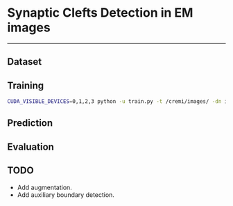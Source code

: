 
# Synaptic Clefts Detection in EM images

----------------------------

## Dataset

## Training

```bash
CUDA_VISIBLE_DEVICES=0,1,2,3 python -u train.py -t /cremi/images/ -dn im_A.h5@im_B.h5@im_C.h5 -ln syn_A.h5@syn_B.h5@syn_C.h5 -o outputs -lr 0.001 --volume-total 100000 --volume-save 10000 -mi 24,256,256 -g 4 -c 6 -b 4
```

## Prediction

## Evaluation

## TODO

* Add augmentation.
* Add auxiliary boundary detection.

